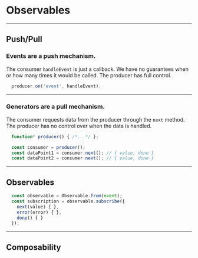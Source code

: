 # Observables
---

## Push/Pull

### Events are a push mechanism.
The consumer `handleEvent` is just a callback.
We have no guarantees when or how many times it would be called. The producer has full control.

```javascript
  producer.on('event', handleEvent);
```
---

### Generators are a pull mechanism.
The consumer requests data from the producer through the `next` method. The producer has no control over when the data is handled.

```javascript
  function* producer() { /*...*/ };

  const consumer = producer();
  const dataPoint1 = consumer.next(); // { value, done }
  const dataPoint2 = consumer.next(); // { value, done }
```
---

## Observables

```javascript
  const observable = Observable.from(event);
  const subscription = observable.subscribe({
    next(value) { },
    error(error) { },
    done() { }
  });
```
---

## Composability
